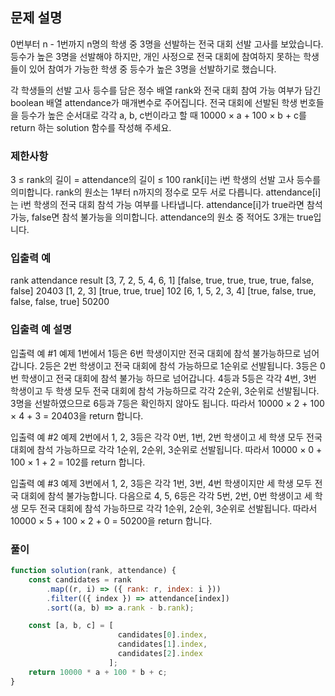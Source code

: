 ## 문제 설명

0번부터 n - 1번까지 n명의 학생 중 3명을 선발하는 전국 대회 선발 고사를 보았습니다. 등수가 높은 3명을 선발해야 하지만, 개인 사정으로 전국 대회에 참여하지 못하는 학생들이 있어 참여가 가능한 학생 중 등수가 높은 3명을 선발하기로 했습니다.

각 학생들의 선발 고사 등수를 담은 정수 배열 rank와 전국 대회 참여 가능 여부가 담긴 boolean 배열 attendance가 매개변수로 주어집니다. 전국 대회에 선발된 학생 번호들을 등수가 높은 순서대로 각각 a, b, c번이라고 할 때 10000 × a + 100 × b + c를 return 하는 solution 함수를 작성해 주세요.

### 제한사항

3 ≤ rank의 길이 = attendance의 길이 ≤ 100
rank[i]는 i번 학생의 선발 고사 등수를 의미합니다.
rank의 원소는 1부터 n까지의 정수로 모두 서로 다릅니다.
attendance[i]는 i번 학생의 전국 대회 참석 가능 여부를 나타냅니다.
attendance[i]가 true라면 참석 가능, false면 참석 불가능을 의미합니다.
attendance의 원소 중 적어도 3개는 true입니다.

### 입출력 예

rank attendance result
[3, 7, 2, 5, 4, 6, 1] [false, true, true, true, true, false, false] 20403
[1, 2, 3] [true, true, true] 102
[6, 1, 5, 2, 3, 4] [true, false, true, false, false, true] 50200

### 입출력 예 설명

입출력 예 #1
예제 1번에서 1등은 6번 학생이지만 전국 대회에 참석 불가능하므로 넘어갑니다. 2등은 2번 학생이고 전국 대회에 참석 가능하므로 1순위로 선발됩니다. 3등은 0번 학생이고 전국 대회에 참석 불가능 하므로 넘어갑니다. 4등과 5등은 각각 4번, 3번 학생이고 두 학생 모두 전국 대회에 참석 가능하므로 각각 2순위, 3순위로 선발됩니다. 3명을 선발하였으므로 6등과 7등은 확인하지 않아도 됩니다. 따라서 10000 × 2 + 100 × 4 + 3 = 20403을 return 합니다.

입출력 예 #2
예제 2번에서 1, 2, 3등은 각각 0번, 1번, 2번 학생이고 세 학생 모두 전국 대회에 참석 가능하므로 각각 1순위, 2순위, 3순위로 선발됩니다. 따라서 10000 × 0 + 100 × 1 + 2 = 102를 return 합니다.

입출력 예 #3
예제 3번에서 1, 2, 3등은 각각 1번, 3번, 4번 학생이지만 세 학생 모두 전국 대회에 참석 불가능합니다. 다음으로 4, 5, 6등은 각각 5번, 2번, 0번 학생이고 세 학생 모두 전국 대회에 참석 가능하므로 각각 1순위, 2순위, 3순위로 선발됩니다. 따라서 10000 × 5 + 100 × 2 + 0 = 50200을 return 합니다.

### 풀이

```javaScript
function solution(rank, attendance) {
    const candidates = rank
        .map((r, i) => ({ rank: r, index: i }))
        .filter(({ index }) => attendance[index])
        .sort((a, b) => a.rank - b.rank);

    const [a, b, c] = [
                        candidates[0].index,
                        candidates[1].index,
                        candidates[2].index
                      ];
    return 10000 * a + 100 * b + c;
}

```
